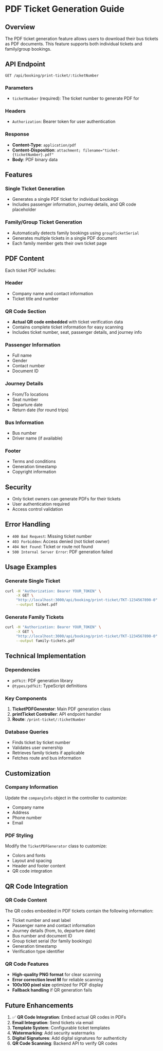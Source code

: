 # PDF Ticket Generation Guide

## Overview

The PDF ticket generation feature allows users to download their bus tickets as PDF documents. This feature supports both individual tickets and family/group bookings.

## API Endpoint

```
GET /api/booking/print-ticket/:ticketNumber
```

### Parameters
- `ticketNumber` (required): The ticket number to generate PDF for

### Headers
- `Authorization`: Bearer token for user authentication

### Response
- **Content-Type**: `application/pdf`
- **Content-Disposition**: `attachment; filename="ticket-{ticketNumber}.pdf"`
- **Body**: PDF binary data

## Features

### Single Ticket Generation
- Generates a single PDF ticket for individual bookings
- Includes passenger information, journey details, and QR code placeholder

### Family/Group Ticket Generation
- Automatically detects family bookings using `groupTicketSerial`
- Generates multiple tickets in a single PDF document
- Each family member gets their own ticket page

## PDF Content

Each ticket PDF includes:

### Header
- Company name and contact information
- Ticket title and number

### QR Code Section
- **Actual QR code embedded** with ticket verification data
- Contains complete ticket information for easy scanning
- Includes ticket number, seat, passenger details, and journey info

### Passenger Information
- Full name
- Gender
- Contact number
- Document ID

### Journey Details
- From/To locations
- Seat number
- Departure date
- Return date (for round trips)

### Bus Information
- Bus number
- Driver name (if available)

### Footer
- Terms and conditions
- Generation timestamp
- Copyright information

## Security

- Only ticket owners can generate PDFs for their tickets
- User authentication required
- Access control validation

## Error Handling

- `400 Bad Request`: Missing ticket number
- `403 Forbidden`: Access denied (not ticket owner)
- `404 Not Found`: Ticket or route not found
- `500 Internal Server Error`: PDF generation failed

## Usage Examples

### Generate Single Ticket
```bash
curl -H "Authorization: Bearer YOUR_TOKEN" \
     -X GET \
     "http://localhost:3000/api/booking/print-ticket/TKT-1234567890-0" \
     --output ticket.pdf
```

### Generate Family Tickets
```bash
curl -H "Authorization: Bearer YOUR_TOKEN" \
     -X GET \
     "http://localhost:3000/api/booking/print-ticket/TKT-1234567890-0" \
     --output family-tickets.pdf
```

## Technical Implementation

### Dependencies
- `pdfkit`: PDF generation library
- `@types/pdfkit`: TypeScript definitions

### Key Components
1. **TicketPDFGenerator**: Main PDF generation class
2. **printTicket Controller**: API endpoint handler
3. **Route**: `/print-ticket/:ticketNumber`

### Database Queries
- Finds ticket by ticket number
- Validates user ownership
- Retrieves family tickets if applicable
- Fetches route and bus information

## Customization

### Company Information
Update the `companyInfo` object in the controller to customize:
- Company name
- Address
- Phone number
- Email

### PDF Styling
Modify the `TicketPDFGenerator` class to customize:
- Colors and fonts
- Layout and spacing
- Header and footer content
- QR code integration

## QR Code Integration

### QR Code Content
The QR codes embedded in PDF tickets contain the following information:
- Ticket number and seat label
- Passenger name and contact information
- Journey details (from, to, departure date)
- Bus number and document ID
- Group ticket serial (for family bookings)
- Generation timestamp
- Verification type identifier

### QR Code Features
- **High-quality PNG format** for clear scanning
- **Error correction level M** for reliable scanning
- **100x100 pixel size** optimized for PDF display
- **Fallback handling** if QR generation fails

## Future Enhancements

1. ✅ **QR Code Integration**: Embed actual QR codes in PDFs
2. **Email Integration**: Send tickets via email
3. **Template System**: Configurable ticket templates
4. **Watermarking**: Add security watermarks
5. **Digital Signatures**: Add digital signatures for authenticity
6. **QR Code Scanning**: Backend API to verify QR codes
